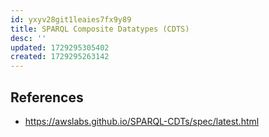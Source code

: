 ```yaml
---
id: yxyv28git1leaies7fx9y89
title: SPARQL Composite Datatypes (CDTS)
desc: ''
updated: 1729295305402
created: 1729295263142
---
```


## References

- https://awslabs.github.io/SPARQL-CDTs/spec/latest.html